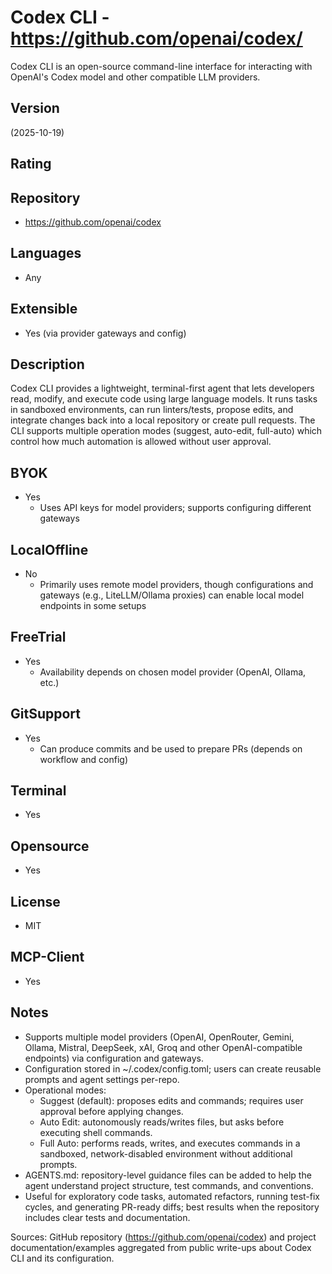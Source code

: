 # Codex CLI - https://github.com/openai/codex/
Codex CLI is an open-source command-line interface for interacting with OpenAI's Codex model and other compatible LLM providers.
## Version
 (2025-10-19)
## Rating


## Repository
- https://github.com/openai/codex
## Languages
- Any
## Extensible
- Yes (via provider gateways and config)
## Description
Codex CLI provides a lightweight, terminal-first agent that lets developers read, modify, and execute code using large language models. It runs tasks in sandboxed environments, can run linters/tests, propose edits, and integrate changes back into a local repository or create pull requests. The CLI supports multiple operation modes (suggest, auto-edit, full-auto) which control how much automation is allowed without user approval.
## BYOK
- Yes
  - Uses API keys for model providers; supports configuring different gateways
## LocalOffline
- No
  - Primarily uses remote model providers, though configurations and gateways (e.g., LiteLLM/Ollama proxies) can enable local model endpoints in some setups
## FreeTrial
- Yes
  - Availability depends on chosen model provider (OpenAI, Ollama, etc.)
## GitSupport
- Yes
  - Can produce commits and be used to prepare PRs (depends on workflow and config)
## Terminal
- Yes
## Opensource
- Yes
## License
- MIT
## MCP-Client
- Yes
## Notes
- Supports multiple model providers (OpenAI, OpenRouter, Gemini, Ollama, Mistral, DeepSeek, xAI, Groq and other OpenAI-compatible endpoints) via configuration and gateways.
- Configuration stored in ~/.codex/config.toml; users can create reusable prompts and agent settings per-repo.
- Operational modes:
  - Suggest (default): proposes edits and commands; requires user approval before applying changes.
  - Auto Edit: autonomously reads/writes files, but asks before executing shell commands.
  - Full Auto: performs reads, writes, and executes commands in a sandboxed, network-disabled environment without additional prompts.
- AGENTS.md: repository-level guidance files can be added to help the agent understand project structure, test commands, and conventions.
- Useful for exploratory code tasks, automated refactors, running test-fix cycles, and generating PR-ready diffs; best results when the repository includes clear tests and documentation.

Sources: GitHub repository (https://github.com/openai/codex) and project documentation/examples aggregated from public write-ups about Codex CLI and its configuration.
